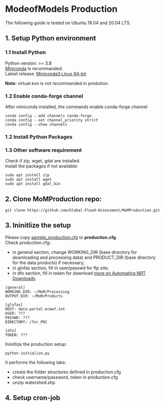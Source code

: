 # ModeofModels Production
The following guide is tested on Ubuntu 18.04 and 20.04 LTS.
## 1. Setup Python environment
### 1.1 Install Python
Python version: >= 3.8  
[Miniconda](https://docs.conda.io/en/latest/miniconda.html) is recommanded.  
Latest release: [Miniconda3 Linux 64-bit](https://repo.anaconda.com/miniconda/Miniconda3-latest-Linux-x86_64.sh) 

**Note**: virtual evn is not recommanded in prodution.
### 1.2 Enable conda-forge channel
After miniconda installed, the commands enable conda-forge channel  
```
conda config --add channels conda-forge
conda config --set channel_priority strict
conda config --show channels
```
### 1.2 Install Python Packages
### 1.3 Other software requirement
Check if zip, wget, gdal are installed.  
Install the packages if not available:
```
sudo apt install zip
sudo apt install wget
sudo apt install gdal_bin 
```

## 2. Clone MoMProduction repo:
```
git clone https://github.com/Global-Flood-Assessment/MoMProduction.git
```
## 3. Ininitlize the setup
Please copy [sample_production.cfg](https://github.com/Global-Flood-Assessment/MoMProduction/blob/main/sample_production.cfg) to **production.cfg**.  
Check production.cfg: 
- in general section, change WORKING_DIR (base directory for downloading and processing data) and PRODUCT_DIR (base directory for the data products) if necessary;
- in glofas section, fill in user/passwd for ftp site;  
- in dfo section, fill in token for download [more on Automating NRT Downloads](https://nrt4.modaps.eosdis.nasa.gov/archive/allData/61)  
```
[general]
WORKING_DIR: ~/MoM/Processing
OUTPUT_DIR: ~/MoM/Products

[glofas]
HOST: data-portal.ecmwf.int
USER: ???
PASSWD: ???
DIRECTORY: /for_PDC

[dfo]
TOKEN: ???
```
Ininitlize the production setup: 
```
python initialize.py
```
It performs the following taks:   
- create the folder structures defined in production.cfg
- check username/password, token in production.cfg
- unzip watershed.shp 

## 4. Setup cron-job  

